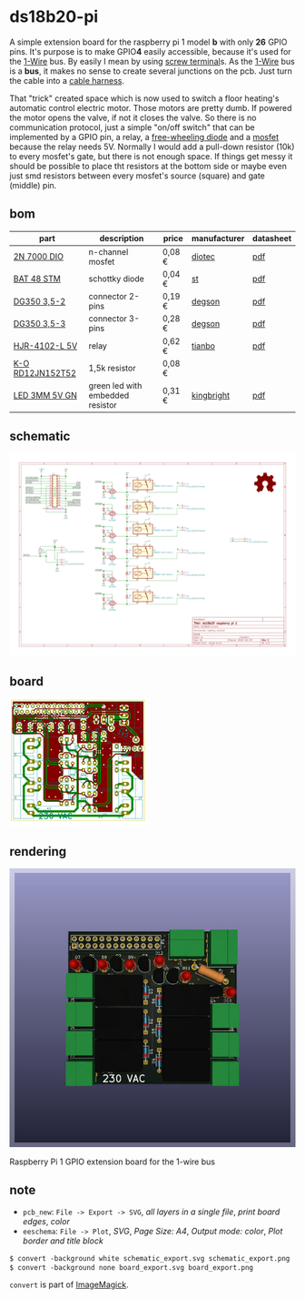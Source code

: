 # ds18b20-pi

A simple extension board for the raspberry pi 1 model **b** with only **26** GPIO pins.
It's purpose is to make GPIO**4** easily accessible, because it's used for the [1-Wire](https://en.wikipedia.org/wiki/1-Wire) bus.
By easily I mean by using [screw terminal](https://www.reichelt.de/leiterplattenklemme-3-polig-rm-3-5-mm-dg350-3-5-3-p276225.html?&nbc=1)s.
As the [1-Wire](https://en.wikipedia.org/wiki/1-Wire) bus is a **bus**, it makes no sense to create several junctions on the pcb.
Just turn the cable into a [cable harness](https://en.wikipedia.org/wiki/Cable_harness).

That "trick" created space which is now used to switch a floor heating's automatic control electric motor.
Those motors are pretty dumb.
If powered the motor opens the valve, if not it closes the valve.
So there is no communication protocol, just a simple "on/off switch" that can be implemented by a GPIO pin, a relay, a [free-wheeling diode](https://en.wikipedia.org/wiki/Flyback_diode) and a [mosfet](https://en.wikipedia.org/wiki/MOSFET) because the relay needs 5V.
Normally I would add a pull-down resistor (10k) to every mosfet's gate, but there is not enough space.
If things get messy it should be possible to place tht resistors at the bottom side or maybe even just smd resistors between every mosfet's source (square) and gate (middle) pin.

## bom

| part | description | price | manufacturer | datasheet |
|------|-------------|-------|--------------|-----------|
| [2N 7000 DIO](https://www.reichelt.de/mosfet-n-ch-60v-0-115a-0-4w-to-92-2n-7000-dio-p219075.html) | n-channel mosfet | 0,08 € | [diotec](https://diotec.com/en/productlist.html?productfamily=FET) | [pdf](https://diotec.com/tl_files/diotec/files/pdf/datasheets/2n7000.pdf) |
| [BAT 48 STM](https://www.reichelt.de/schottkydiode-40-v-0-35-a-do-35-bat-48-stm-p219563.html) | schottky diode | 0,04 € | [st](https://www.st.com/en/diodes-and-rectifiers/bat48.html) | [pdf](https://www.st.com/resource/en/datasheet/bat48.pdf) |
| [DG350 3,5-2](https://www.reichelt.de/leiterplattenklemme-2-polig-rm-3-5-mm-dg350-3-5-2-p276224.html) | connector 2-pins | 0,19 € | [degson](http://degson.de/en/pro_detail/id/542) | [pdf](http://degson.de/en/downpdf/id/542.html) |
| [DG350 3,5-3](https://www.reichelt.de/leiterplattenklemme-3-polig-rm-3-5-mm-dg350-3-5-3-p276225.html) | connector 3-pins | 0,28 € | [degson](http://degson.de/en/pro_detail/id/542) | [pdf](http://degson.de/en/downpdf/id/542.html) |
| [HJR-4102-L 5V](https://www.reichelt.de/dil-miniaturrelais-hjr-4102-5v-1-wechsler-5a-hjr-4102-l-5v-p101950.html) | relay | 0,62 € | [tianbo](http://www.tianbo-relay.com/en/products.php?tid=10) | [pdf](http://www.tianbo-relay.com/upload/2019062414532076.pdf) |
| [K-O RD12JN152T52](https://www.reichelt.de/widerstand-kohleschicht-1-5-kohm-0411-500-mw-5-k-o-rd12jn152t52-p237423.html) | 1,5k resistor | 0,08 € | | |
| [LED 3MM 5V GN](https://www.reichelt.de/led-3-mm-bedrahtet-5-v-gruen-20-mcd-60-led-3mm-5v-gn-p54093.html) | green led with embedded resistor | 0,31 € | [kingbright](https://www.kingbright.com/content/listitem/psearch/259) | [pdf](https://cdn-reichelt.de/documents/datenblatt/A500/L-934GD-5V.pdf) |

## schematic

[![](.images/ds18b20-pi.png)](.images/ds18b20-pi.svg)

## board

[![](.images/ds18b20-pi-brd.png)](.images/ds18b20-pi-brd.svg)

## rendering 

![](.images/ds18b20-pi-rendering.jpg)

Raspberry Pi 1 GPIO extension board for the 1-wire bus

## note

* `pcb_new`: `File -> Export -> SVG`, *all layers in a single file*, *print board edges*, *color*
* `eeschema`: `File -> Plot`, *SVG*, *Page Size: A4*, *Output mode: color*, *Plot border and title block*

```
$ convert -background white schematic_export.svg schematic_export.png
$ convert -background none board_export.svg board_export.png
```

`convert` is part of [ImageMagick](https://imagemagick.org/index.php).
